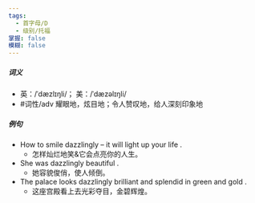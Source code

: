 ```yaml
---
tags:
  - 首字母/D
  - 级别/托福
掌握: false
模糊: false
---
```

##### 词义
- 英：/ˈdæzlɪŋli/； 美：/ˈdæzəlɪŋli/
- #词性/adv  耀眼地，炫目地；令人赞叹地，给人深刻印象地
##### 例句
- How to smile dazzlingly – it will light up your life .
	- 怎样灿烂地笑&它会点亮你的人生。
- She was dazzlingly beautiful .
	- 她容貌俊俏，使人倾倒。
- The palace looks dazzlingly brilliant and splendid in green and gold .
	- 这座宫殿看上去光彩夺目，金碧辉煌。
